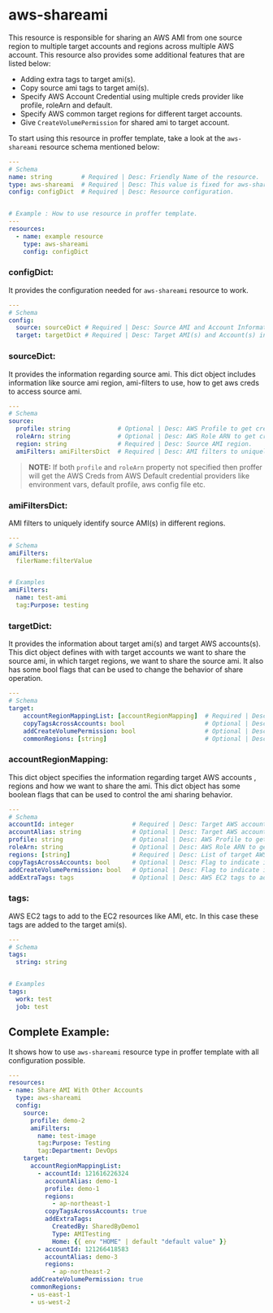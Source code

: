 # aws-shareami

This resource is responsible for sharing an AWS AMI from one source region to multiple target accounts and regions across multiple AWS account. This resource also provides some additional features that are listed below:

* Adding extra tags to target ami(s).
* Copy source ami tags to target ami(s).
* Specify AWS Account Credential using multiple creds provider like profile, roleArn and default.
* Specify AWS common target regions for different target accounts.
* Give `CreateVolumePermission` for shared ami to target account.

To start using this resource in proffer template, take a look at the `aws-shareami` resource schema mentioned below:

``` YAML
---
# Schema
name: string        # Required | Desc: Friendly Name of the resource.
type: aws-shareami  # Required | Desc: This value is fixed for aws-shareami resource type.
config: configDict  # Required | Desc: Resource configuration.


# Example : How to use resource in proffer template.
---
resources:
  - name: example resource
    type: aws-shareami
    config: configDict
```

### configDict:

It provides the configuration needed for `aws-shareami` resource to work.

``` YAML
---
# Schema
config:
  source: sourceDict # Required | Desc: Source AMI and Account Information.
  target: targetDict # Required | Desc: Target AMI(s) and Account(s) information.
```

### sourceDict:

It provides the information regarding source ami. This dict object includes information like source ami region, ami-filters to use, how to get aws creds to access source ami.

``` YAML
---
# Schema
source:
  profile: string             # Optional | Desc: AWS Profile to get creds for source ami account.
  roleArn: string             # Optional | Desc: AWS Role ARN to get creds for source ami account
  region: string              # Required | Desc: Source AMI region.
  amiFilters: amiFiltersDict  # Required | Desc: AMI filters to uniquely identify the source ami.
```

> **NOTE:**
    If both `profile` and `roleArn` property not specified then proffer will get the AWS Creds from AWS Default credential providers like environment vars, default profile, aws config file etc.

### amiFiltersDict:

AMI filters to uniquely identify source AMI(s) in different regions.

``` YAML
---
# Schema
amiFilters:
  filerName:filterValue


# Examples
amiFilters:
  name: test-ami
  tag:Purpose: testing
```

### targetDict:

It provides the information about target ami(s) and target AWS accounts(s). This dict object defines with with target accounts we want to share the source ami, in which target regions, we want to share the source ami. It also has some bool flags that can be used to change the behavior of share operation.

``` YAML
---
# Schema
target:
    accountRegionMappingList: [accountRegionMapping]  # Required | Desc: List of accountRegionMapping to specify with which accounts and region we want to share the source ami.
    copyTagsAcrossAccounts: bool                      # Optional | Desc: Flag to indicate if we want to copy the source ami tags to target ami(s) across target accounts.
    addCreateVolumePermission: bool                   # Optional | Desc: Flag to indicate if we want to give `CreateVolumePermission` to target accounts for shared source ami.
    commonRegions: [string]                           # Optional | Desc: List of common target AWS regions with which we want to share the source ami.
```

### accountRegionMapping:

This dict object specifies the information regarding target AWS accounts , regions and how we want to share the ami. This dict object has some boolean flags that can be used to control the ami sharing behavior.

``` Yaml
---
# Schema
accountId: integer                # Required | Desc: Target AWS account id.
accountAlias: string              # Optional | Desc: Target AWS account alias. It is recommended, bec we will get better inventory report. Otherwise accountAlias will be null in report.
profile: string                   # Optional | Desc: AWS Profile to get creds for target aws account. Needed if `copyTagsAcrossAccounts` flag is true and `roleArn` key is not set.
roleArn: string                   # Optional | Desc: AWS Role ARN to get creds for target aws account. Needed if `copyTagsAcrossAccounts` flag is true and `profile` key is not set.
regions: [string]                 # Required | Desc: List of target AWS account regions with which we want to share the source ami.
copyTagsAcrossAccounts: bool      # Optional | Desc: Flag to indicate if we want to copy the source ami tags to target ami across target account. If this flag is true then make sure either `profile` or `roleArn` key is specified for target aws account creds.
addCreateVolumePermission: bool   # Optional | Desc: Flag to indicate if we want to give `CreateVolumePermission` to target account for shared source ami.
addExtraTags: tags                # Optional | Desc: AWS EC2 tags to add to target ami.
```

### tags:

AWS EC2 tags to add to the EC2 resources like AMI, etc. In this case these tags are added to the target ami(s).

``` YAML
---
# Schema
tags:
  string: string


# Examples
tags:
  work: test
  job: test
```

## Complete Example:

It shows how to use `aws-shareami` resource type in proffer template with all configuration possible.

```YAML
---
resources:
- name: Share AMI With Other Accounts
  type: aws-shareami
  config:
    source:
      profile: demo-2
      amiFilters:
        name: test-image
        tag:Purpose: Testing
        tag:Department: DevOps
    target:
      accountRegionMappingList:
        - accountId: 121616226324
          accountAlias: demo-1
          profile: demo-1
          regions:
            - ap-northeast-1
          copyTagsAcrossAccounts: true
          addExtraTags:
            CreatedBy: SharedByDemo1
            Type: AMITesting
            Home: {{ env "HOME" | default "default value" }}
        - accountId: 121266418583
          accountAlias: demo-3
          regions:
            - ap-northeast-2
      addCreateVolumePermission: true
      commonRegions:
      - us-east-1
      - us-west-2

```

